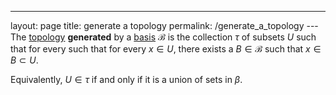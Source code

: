 ---
 layout: page
 title: generate a topology
 permalink: /generate_a_topology
---The [topology](https://defsmath.github.io/DefsMath/topological_space) **generated**  by a [basis](https://defsmath.github.io/DefsMath/topological_basis) $\mathcal B$ is the collection $\tau$ of subsets $U$ such that for every such that for every $x\in U$, there exists a $B\in \mathcal B$ such that $x\in B\subset U$.

Equivalently, $U\in \tau$ if and only if it is a union of sets in $\beta$. 